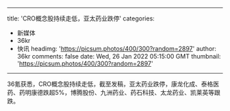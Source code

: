 
---
title: 'CRO概念股持续走低，亚太药业跌停'
categories: 
 - 新媒体
 - 36kr
 - 快讯
headimg: 'https://picsum.photos/400/300?random=2897'
author: 36kr
comments: false
date: Wed, 26 Jan 2022 05:15:00 GMT
thumbnail: 'https://picsum.photos/400/300?random=2897'
---

<div>   
36氪获悉，CRO概念股持续走低，截至发稿，亚太药业跌停，康龙化成、泰格医药、药明康德跌超5%，博腾股份、九洲药业、药石科技、太龙药业、凯莱英等跟跌。  
</div>
            